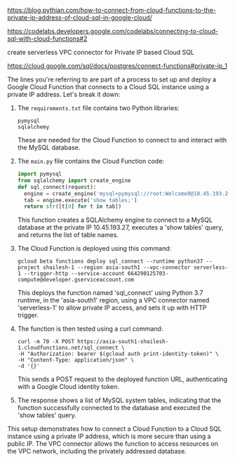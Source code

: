 https://blog.pythian.com/how-to-connect-from-cloud-functions-to-the-private-ip-address-of-cloud-sql-in-google-cloud/

https://codelabs.developers.google.com/codelabs/connecting-to-cloud-sql-with-cloud-functions#2


create serverless VPC connector for Private IP based Cloud SQL

https://cloud.google.com/sql/docs/postgres/connect-functions#private-ip_1



The lines you're referring to are part of a process to set up and deploy a Google Cloud Function that connects to a Cloud SQL instance using a private IP address. Let's break it down:

1. The `requirements.txt` file contains two Python libraries:
   ```
   pymysql
   sqlalchemy
   ```
   These are needed for the Cloud Function to connect to and interact with the MySQL database.

2. The `main.py` file contains the Cloud Function code:
   ```python
   import pymysql
   from sqlalchemy import create_engine
   def sql_connect(request):
     engine = create_engine('mysql+pymysql://root:Welcome0@10.45.193.27/mysql',echo=True)
     tab = engine.execute('show tables;')
     return str([t[0] for t in tab])
   ```
   This function creates a SQLAlchemy engine to connect to a MySQL database at the private IP 10.45.193.27, executes a 'show tables' query, and returns the list of table names.

3. The Cloud Function is deployed using this command:
   ```
   gcloud beta functions deploy sql_connect --runtime python37 --project shailesh-1 --region asia-south1 --vpc-connector serverless-1 --trigger-http --service-account 664290125703-compute@developer.gserviceaccount.com
   ```
   This deploys the function named 'sql_connect' using Python 3.7 runtime, in the 'asia-south1' region, using a VPC connector named 'serverless-1' to allow private IP access, and sets it up with HTTP trigger.

4. The function is then tested using a curl command:
   ```
   curl -m 70 -X POST https://asia-south1-shailesh-1.cloudfunctions.net/sql_connect \
   -H "Authorization: bearer $(gcloud auth print-identity-token)" \
   -H "Content-Type: application/json" \
   -d '{}'
   ```
   This sends a POST request to the deployed function URL, authenticating with a Google Cloud identity token.

5. The response shows a list of MySQL system tables, indicating that the function successfully connected to the database and executed the 'show tables' query.

This setup demonstrates how to connect a Cloud Function to a Cloud SQL instance using a private IP address, which is more secure than using a public IP. The VPC connector allows the function to access resources on the VPC network, including the privately addressed database.
